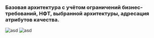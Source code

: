 ### Базовая архитектура с учётом ограничений бизнес-требований, НФТ, выбранной архитектуры, адресация атрибутов качества.

![asd](https://i.ibb.co/yBgjwvy/ddd-4.png)
![asd](https://i.ibb.co/kMkMSFJ/ddd-5.png)